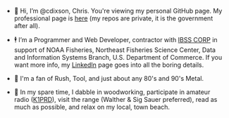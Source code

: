 - :wave: Hi, I’m @cdixson, Chris. You're viewing my personal GitHub page. My professional page is [here](https://github.com/cdixson1) (my repos are private, it is the government after all).

- :business_suit_levitating: I’m a Programmer and Web Developer, contractor with [IBSS CORP](https://www.ibsscorp.com/) in support of NOAA Fisheries, Northeast Fisheries Science Center, Data and Information Systems Branch,  U.S. Department of Commerce. If you want more info, my [LinkedIn](https://www.linkedin.com/in/cdixson/) page goes into all the boring details.

- :guitar: I'm a fan of Rush, Tool, and just about any 80's and 90's Metal.

- :toolbox: In my spare time, I dabble in woodworking, participate in amateur radio ([K1PRD](https://www.qrz.com/db/K1PRD)), visit the range (Walther & Sig Sauer preferred), read as much as possible, and relax on my local, town beach.


<!---
CDixson1/CDixson1 is a ✨ special ✨ repository because its `README.md` (this file) appears on your GitHub profile.
You can click the Preview link to take a look at your changes.
--->
